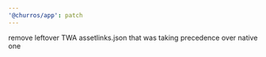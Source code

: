 ```yaml
---
'@churros/app': patch
---
```


remove leftover TWA assetlinks.json that was taking precedence over native one
